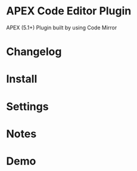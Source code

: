 # APEX Code Editor Plugin
APEX (5.1+) Plugin built by using Code Mirror

# Changelog

# Install

# Settings

# Notes

# Demo